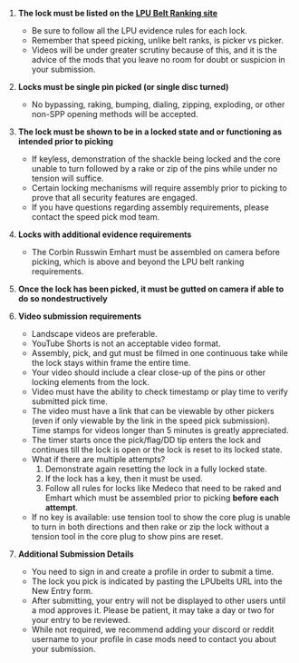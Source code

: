 1. **The lock must be listed on the [LPU Belt Ranking site](https://lpubelts.com/)**
    * Be sure to follow all the LPU evidence rules for each lock.
    * Remember that speed picking, unlike belt ranks, is picker vs picker.
    * Videos will be under greater scrutiny because of this, and it is the advice of the mods that you leave no room for doubt or suspicion in your submission.
   
2. **Locks must be single pin picked (or single disc turned)**
    * No bypassing, raking, bumping, dialing, zipping, exploding, or other non-SPP opening methods will be accepted.
3. **The lock must be shown to be in a locked state and or functioning as intended prior to picking**
    * If keyless, demonstration of the shackle being locked and the core unable to turn followed by a rake or zip of the pins while under no tension will suffice.
    * Certain locking mechanisms will require assembly prior to picking to prove that all security features are engaged.
    * If you have questions regarding assembly requirements, please contact the speed pick mod team.
4. **Locks with additional evidence requirements**
    * The Corbin Russwin Emhart must be assembled on camera before picking, which is above and beyond the LPU belt ranking requirements.
5. **Once the lock has been picked, it must be gutted on camera if able to do so nondestructively**
6. **Video submission requirements**
    * Landscape videos are preferable.
    * YouTube Shorts is not an acceptable video format.
    * Assembly, pick, and gut must be filmed in one continuous take while the lock stays within frame the entire time.
    * ​​Your video should include a clear close-up of the pins or other locking elements from the lock.
    * Video must have the ability to check timestamp or play time to verify submitted pick time.
    * The video must have a link that can be viewable by other pickers (even if only viewable by the link in the speed pick submission). Time stamps for videos longer than 5 minutes is greatly appreciated.
    * The timer starts once the pick/flag/DD tip enters the lock and continues till the lock is open or the lock is reset to its locked state.
    * What if there are multiple attempts?
        1. Demonstrate again resetting the lock in a fully locked state.
        2. If the lock has a key, then it must be used.
        3. Follow all rules for locks like Medeco that need to be raked and Emhart which must be assembled prior to picking **before each attempt**.
    * If no key is available: use tension tool to show the core plug is unable to turn in both directions and then rake or zip the lock without a tension tool in the core plug to show pins are reset.
7. **Additional Submission Details**
    * You need to sign in and create a profile in order to submit a time.
    * The lock you pick is indicated by pasting the LPUbelts URL into the New Entry form.
    * After submitting, your entry will not be displayed to other users until a mod approves it. Please be patient, it may take a day or two for your entry to be reviewed.
    * While not required, we recommend adding your discord or reddit username to your profile in case mods need to contact you about your submission.